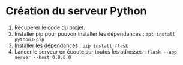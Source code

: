 # Création du serveur Python

1. Récupérer le code du projet.
2. Installer pip pour pouvoir installer les dépendances : `apt install python3-pip`
3. Installer les dépendances : `pip install flask`
4. Lancer le serveur en écoute sur toutes les adresses : `flask --app server --host 0.0.0.0`
